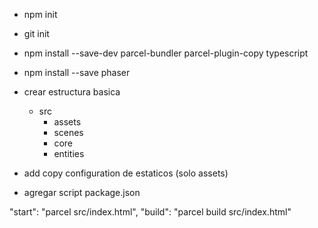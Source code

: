 - npm init
- git init
- npm install --save-dev parcel-bundler parcel-plugin-copy typescript
- npm install --save phaser

- crear estructura basica
    - src
        - assets
        - scenes
        - core
        - entities

- add copy configuration de estaticos (solo assets)
- agregar script package.json

"start": "parcel src/index.html",
 "build": "parcel build src/index.html"

    




